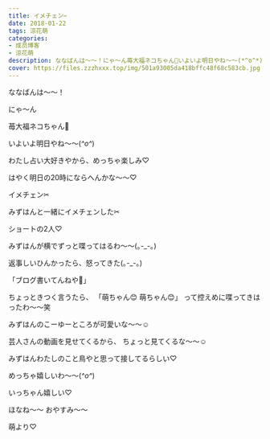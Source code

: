```yaml
---
title: イメチェン✂︎
date: 2018-01-22
tags: 涼花萌
categories: 
- 成员博客
- 涼花萌
description: ななばんは〜〜！にゃ〜ん苺大福ネコちゃん🍓いよいよ明日やね〜〜(*^o^*)わたし占い大好きやから、めっちゃ楽しみ♡はやく明日の20時にならへんか...
cover: https://files.zzzhxxx.top/img/501a93005da418bffc48f68c583cb.jpg 
---
```






ななばんは〜〜！






にゃ〜ん






苺大福ネコちゃん🍓









いよいよ明日やね〜〜(*^o^*)





わたし占い大好きやから、めっちゃ楽しみ♡


はやく明日の20時にならへんかな〜〜♡










イメチェン✂︎






みずはんと一緒にイメチェンした✂︎




ショートの2人♡










みずはんが横でずっと喋ってはるわ〜〜(｡-_-｡)





返事しいひんかったら、怒ってきた(｡-_-｡)





「ブログ書いてんねや👿」





ちょっときつく言うたら、
「萌ちゃん😊 萌ちゃん😊」
って控えめに喋ってきはったわ〜〜笑




みずはんのこーゆーところが可愛いな〜〜☺️





芸人さんの動画を見せてくるから、
ちょっと見てくるな〜〜☺️





みずはんわたしのこと鳥やと思って接してるらしい♡

めっちゃ嬉しいわ〜〜(*^o^*)


いっちゃん嬉しい♡








ほなね〜〜
おやすみ〜〜



萌より♡



